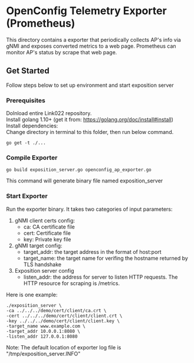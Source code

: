 # OpenConfig Telemetry Exporter (Prometheus)

This directory contains a exporter that periodically collects AP's info via gNMI and exposes converted metrics to a web page. Prometheus can monitor AP's status by scrape that web page.

## Get Started

Follow steps below to set up environment and start exposition server

### Prerequisites

Dolnload entire Link022 repository.  
Install golang 1.10+ (get it from: https://golang.org/doc/install#install)  
Install dependencies:  
Change directory in terminal to this folder, then run below command.

```
go get -t ./...
```

### Compile Exporter

```
go build exposition_server.go openconfig_ap_exporter.go
```

This command will generate binary file named exposition_server

### Start Exporter
Run the exporter binary. It takes two categories of input parameters:

1. gNMI client certs config:
    * ca: CA certificate file
    * cert: Certificate file
    * key: Private key file
2. gNMI target config:
    * target_addr: the target address in the format of host:port
    * target_name: the target name for verifing the hostname returned by TLS handshake
3. Exposition server config
    * listen_addr: the address for server to listen HTTP requests. The HTTP resource for scraping is /metrics.

Here is one example:

```
./exposition_server \
-ca ../../../demo/cert/client/ca.crt \
-cert ../../../demo/cert/client/client.crt \
-key ../../../demo/cert/client/client.key \
-target_name www.example.com \
-target_addr 10.0.0.1:8080 \
-listen_addr 127.0.0.1:8080
```

Note: The default location of exporter log file is "/tmp/exposition_server.INFO"